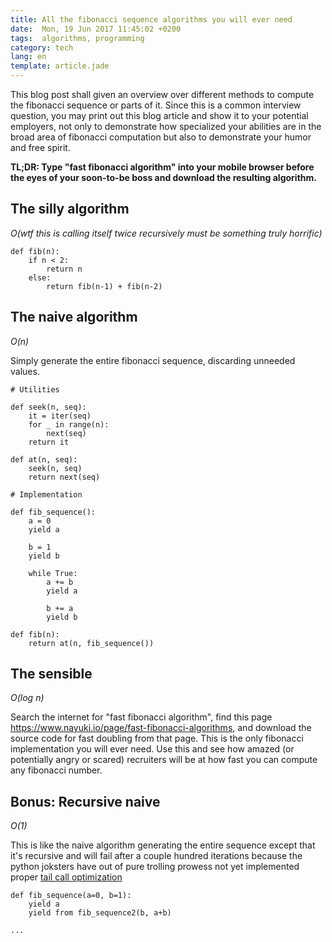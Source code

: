 ```yaml
---
title: All the fibonacci sequence algorithms you will ever need
date:  Mon, 19 Jun 2017 11:45:02 +0200
tags:  algorithms, programming
category: tech
lang: en
template: article.jade
---
```


This blog post shall given an overview over different methods to compute the fibonacci sequence
or parts of it. Since this is a common interview question, you may print out this blog article
and show it to your potential employers, not only to demonstrate how specialized your abilities
are in the broad area of fibonacci computation but also to demonstrate your humor and free spirit.

**TL;DR: Type "fast fibonacci algorithm" into your mobile browser before the eyes of your soon-to-be boss and download the resulting algorithm.**

## The silly algorithm

*O(wtf this is calling itself twice recursively must be something truly horrific)*

```
def fib(n):
    if n < 2:
        return n
    else:
        return fib(n-1) + fib(n-2)
```

## The naive algorithm

*O(n)*

Simply generate the entire fibonacci sequence, discarding unneeded values.

```
# Utilities

def seek(n, seq):
    it = iter(seq)
    for _ in range(n):
        next(seq)
    return it

def at(n, seq):
    seek(n, seq)
    return next(seq)

# Implementation

def fib_sequence():
    a = 0
    yield a

    b = 1
    yield b

    while True:
        a += b
        yield a

        b += a
        yield b

def fib(n):
    return at(n, fib_sequence())
```

## The sensible

*O(log n)*

Search the internet for "fast fibonacci algorithm", find this page https://www.nayuki.io/page/fast-fibonacci-algorithms,
and download the source code for fast doubling from that page. This is the only fibonacci implementation you will ever need.
Use this and see how amazed (or potentially angry or scared) recruiters will be at how fast you can compute any fibonacci number.

## Bonus: Recursive naive

*O(1)*

This is like the naive algorithm generating the entire sequence except that it's recursive and will fail after a couple
hundred iterations because the python joksters have out of pure trolling prowess not yet implemented proper [tail call optimization](https://en.wikipedia.org/wiki/Tail_call)

```
def fib_sequence(a=0, b=1):
    yield a
    yield from fib_sequence2(b, a+b)

...
```

